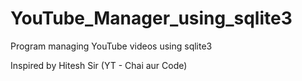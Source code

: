 # YouTube_Manager_using_sqlite3
Program managing YouTube videos using sqlite3

Inspired by Hitesh Sir (YT - Chai aur Code)


